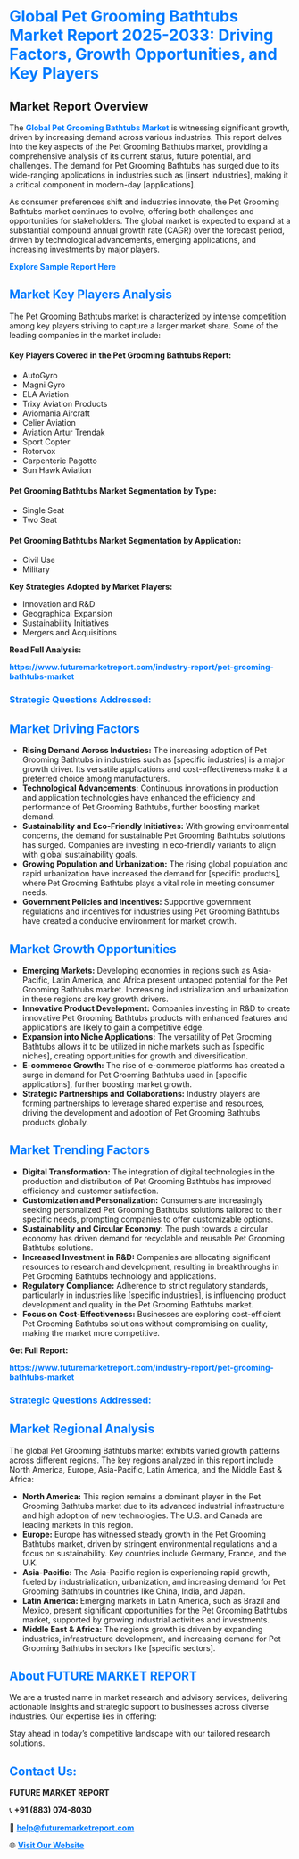 <h1 style="color: #007BFF;">Global Pet Grooming Bathtubs Market Report 2025-2033: Driving Factors, Growth Opportunities, and Key Players</h1>

<section id="overview">
<h2>Market Report Overview</h2>
<p>The <a href="https://www.futuremarketreport.com/industry-report/pet-grooming-bathtubs-market" style="color: #007BFF; text-decoration: none;"><strong>Global Pet Grooming Bathtubs Market</strong></a> is witnessing significant growth, driven by increasing demand across various industries. This report delves into the key aspects of the Pet Grooming Bathtubs market, providing a comprehensive analysis of its current status, future potential, and challenges. The demand for Pet Grooming Bathtubs has surged due to its wide-ranging applications in industries such as [insert industries], making it a critical component in modern-day [applications].</p>
<p>As consumer preferences shift and industries innovate, the Pet Grooming Bathtubs market continues to evolve, offering both challenges and opportunities for stakeholders. The global market is expected to expand at a substantial compound annual growth rate (CAGR) over the forecast period, driven by technological advancements, emerging applications, and increasing investments by major players.</p>
</section>

<section id="overview">
<p><a href="https://www.futuremarketreport.com/request-sample/reportId=31716" style="color: #007BFF; text-decoration: none;"><strong>Explore Sample Report Here</strong></a></p>
</section>

<section id="key-players">
<h2 style="color: #007BFF;">Market Key Players Analysis</h2>
<p>The Pet Grooming Bathtubs market is characterized by intense competition among key players striving to capture a larger market share. Some of the leading companies in the market include:</p>
<h4>Key Players Covered in the Pet Grooming Bathtubs Report:</h4>
<ul><li>AutoGyro</li><li>Magni Gyro</li><li>ELA Aviation</li><li>Trixy Aviation Products</li><li>Aviomania Aircraft</li><li>Celier Aviation</li><li>Aviation Artur Trendak</li><li>Sport Copter</li><li>Rotorvox</li><li>Carpenterie Pagotto</li><li>Sun Hawk Aviation</li></ul>
<h4>Pet Grooming Bathtubs Market Segmentation by Type:</h4>
<ul><li>Single Seat</li><li>Two Seat</li></ul>

<h4>Pet Grooming Bathtubs Market Segmentation by Application:</h4>
<ul><li>Civil Use</li><li>Military</li></ul>
<p><strong>Key Strategies Adopted by Market Players:</strong></p>
<ul>
<li>Innovation and R&D</li>
<li>Geographical Expansion</li>
<li>Sustainability Initiatives</li>
<li>Mergers and Acquisitions</li>
</ul>
</section>

<section>
<p><strong>Read Full Analysis: </strong></p><a href="https://www.futuremarketreport.com/industry-report/pet-grooming-bathtubs-market" style="color: #007BFF; text-decoration: none;"><strong>https://www.futuremarketreport.com/industry-report/pet-grooming-bathtubs-market</strong></a>
<h3 style="color: #007BFF;">Strategic Questions Addressed:</h3>
</section>

<section id="driving-factors">
<h2 style="color: #007BFF;">Market Driving Factors</h2>
<ul>
<li><strong>Rising Demand Across Industries:</strong> The increasing adoption of Pet Grooming Bathtubs in industries such as [specific industries] is a major growth driver. Its versatile applications and cost-effectiveness make it a preferred choice among manufacturers.</li>
<li><strong>Technological Advancements:</strong> Continuous innovations in production and application technologies have enhanced the efficiency and performance of Pet Grooming Bathtubs, further boosting market demand.</li>
<li><strong>Sustainability and Eco-Friendly Initiatives:</strong> With growing environmental concerns, the demand for sustainable Pet Grooming Bathtubs solutions has surged. Companies are investing in eco-friendly variants to align with global sustainability goals.</li>
<li><strong>Growing Population and Urbanization:</strong> The rising global population and rapid urbanization have increased the demand for [specific products], where Pet Grooming Bathtubs plays a vital role in meeting consumer needs.</li>
<li><strong>Government Policies and Incentives:</strong> Supportive government regulations and incentives for industries using Pet Grooming Bathtubs have created a conducive environment for market growth.</li>
</ul>
</section>

<section id="growth-opportunities">
<h2 style="color: #007BFF;">Market Growth Opportunities</h2>
<ul>
<li><strong>Emerging Markets:</strong> Developing economies in regions such as Asia-Pacific, Latin America, and Africa present untapped potential for the Pet Grooming Bathtubs market. Increasing industrialization and urbanization in these regions are key growth drivers.</li>
<li><strong>Innovative Product Development:</strong> Companies investing in R&D to create innovative Pet Grooming Bathtubs products with enhanced features and applications are likely to gain a competitive edge.</li>
<li><strong>Expansion into Niche Applications:</strong> The versatility of Pet Grooming Bathtubs allows it to be utilized in niche markets such as [specific niches], creating opportunities for growth and diversification.</li>
<li><strong>E-commerce Growth:</strong> The rise of e-commerce platforms has created a surge in demand for Pet Grooming Bathtubs used in [specific applications], further boosting market growth.</li>
<li><strong>Strategic Partnerships and Collaborations:</strong> Industry players are forming partnerships to leverage shared expertise and resources, driving the development and adoption of Pet Grooming Bathtubs products globally.</li>
</ul>
</section>

<section id="trending-factors">
<h2 style="color: #007BFF;">Market Trending Factors</h2>
<ul>
<li><strong>Digital Transformation:</strong> The integration of digital technologies in the production and distribution of Pet Grooming Bathtubs has improved efficiency and customer satisfaction.</li>
<li><strong>Customization and Personalization:</strong> Consumers are increasingly seeking personalized Pet Grooming Bathtubs solutions tailored to their specific needs, prompting companies to offer customizable options.</li>
<li><strong>Sustainability and Circular Economy:</strong> The push towards a circular economy has driven demand for recyclable and reusable Pet Grooming Bathtubs solutions.</li>
<li><strong>Increased Investment in R&D:</strong> Companies are allocating significant resources to research and development, resulting in breakthroughs in Pet Grooming Bathtubs technology and applications.</li>
<li><strong>Regulatory Compliance:</strong> Adherence to strict regulatory standards, particularly in industries like [specific industries], is influencing product development and quality in the Pet Grooming Bathtubs market.</li>
<li><strong>Focus on Cost-Effectiveness:</strong> Businesses are exploring cost-efficient Pet Grooming Bathtubs solutions without compromising on quality, making the market more competitive.</li>
</ul>
</section>

<section>
<p><strong>Get Full Report: </strong></p><a href="https://www.futuremarketreport.com/industry-report/pet-grooming-bathtubs-market" style="color: #007BFF; text-decoration: none;"><strong>https://www.futuremarketreport.com/industry-report/pet-grooming-bathtubs-market</strong></a>
<h3 style="color: #007BFF;">Strategic Questions Addressed:</h3>
</section>


<section id="regional-analysis">
<h2 style="color: #007BFF;">Market Regional Analysis</h2>
<p>The global Pet Grooming Bathtubs market exhibits varied growth patterns across different regions. The key regions analyzed in this report include North America, Europe, Asia-Pacific, Latin America, and the Middle East & Africa:</p>
<ul>
<li><strong>North America:</strong> This region remains a dominant player in the Pet Grooming Bathtubs market due to its advanced industrial infrastructure and high adoption of new technologies. The U.S. and Canada are leading markets in this region.</li>
<li><strong>Europe:</strong> Europe has witnessed steady growth in the Pet Grooming Bathtubs market, driven by stringent environmental regulations and a focus on sustainability. Key countries include Germany, France, and the U.K.</li>
<li><strong>Asia-Pacific:</strong> The Asia-Pacific region is experiencing rapid growth, fueled by industrialization, urbanization, and increasing demand for Pet Grooming Bathtubs in countries like China, India, and Japan.</li>
<li><strong>Latin America:</strong> Emerging markets in Latin America, such as Brazil and Mexico, present significant opportunities for the Pet Grooming Bathtubs market, supported by growing industrial activities and investments.</li>
<li><strong>Middle East & Africa:</strong> The region’s growth is driven by expanding industries, infrastructure development, and increasing demand for Pet Grooming Bathtubs in sectors like [specific sectors].</li>
</ul>
</section>

<footer>
<h2 style="color: #007BFF;">About FUTURE MARKET REPORT</h2>
<p>We are a trusted name in market research and advisory services, delivering actionable insights and strategic support to businesses across diverse industries. Our expertise lies in offering:</p>

<p>Stay ahead in today’s competitive landscape with our tailored research solutions.</p>

<h2 style="color: #007BFF;">Contact Us:</h2>
<p><strong>FUTURE MARKET REPORT</strong></p>
<p>📞 <strong>+91 (883) 074-8030</strong></p>
<p>📧 <strong><a href="mailto:help@futuremarketreport.com" style="color: #007BFF;">help@futuremarketreport.com</a></strong></p>
<p>🌐 <strong><a href="https://www.futuremarketreport.com/" style="color: #007BFF;">Visit Our Website</a></strong></p>
</footer>